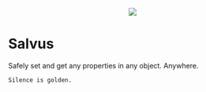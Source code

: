 <div align="center" style="margin:30px 0 40px">
	<img src="http://www.analogbird.com/static/img/playground/salvus.png"/>
</div>


Salvus
=========

Safely set and get any properties in any object. Anywhere.

```
Silence is golden.
```
